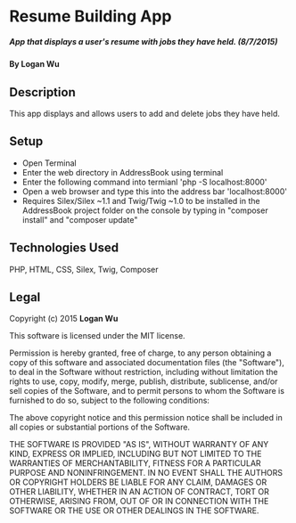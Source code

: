 # Resume Building App

##### App that displays a user's resume with jobs they have held. (8/7/2015)

#### By **Logan Wu**

## Description
This app displays and allows users to add and delete jobs they have held.

## Setup
* Open Terminal
* Enter the web directory in AddressBook using terminal
* Enter the following command into termianl 'php -S localhost:8000'
* Open a web browser and type this into the address bar 'localhost:8000'
* Requires Silex/Silex ~1.1 and Twig/Twig ~1.0 to be installed in the AddressBook project folder on the console by typing in "composer install" and "composer update"

## Technologies Used

PHP, HTML, CSS, Silex, Twig, Composer

## Legal

Copyright (c) 2015 **Logan Wu**

This software is licensed under the MIT license.

Permission is hereby granted, free of charge, to any person obtaining a copy of this software and associated documentation files (the "Software"), to deal in the Software without restriction, including without limitation the rights to use, copy, modify, merge, publish, distribute, sublicense, and/or sell copies of the Software, and to permit persons to whom the Software is furnished to do so, subject to the following conditions:

The above copyright notice and this permission notice shall be included in all copies or substantial portions of the Software.

THE SOFTWARE IS PROVIDED "AS IS", WITHOUT WARRANTY OF ANY KIND, EXPRESS OR IMPLIED, INCLUDING BUT NOT LIMITED TO THE WARRANTIES OF MERCHANTABILITY, FITNESS FOR A PARTICULAR PURPOSE AND NONINFRINGEMENT. IN NO EVENT SHALL THE AUTHORS OR COPYRIGHT HOLDERS BE LIABLE FOR ANY CLAIM, DAMAGES OR OTHER LIABILITY, WHETHER IN AN ACTION OF CONTRACT, TORT OR OTHERWISE, ARISING FROM, OUT OF OR IN CONNECTION WITH THE SOFTWARE OR THE USE OR OTHER DEALINGS IN THE SOFTWARE.
